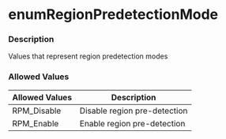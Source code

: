 # enumRegionPredetectionMode

### Description

Values that represent region predetection modes

### Allowed Values

| Allowed Values | Description |
| ------------- | ------------- |
| RPM_Disable  | Disable region pre-detection |
| RPM_Enable | Enable region pre-detection |